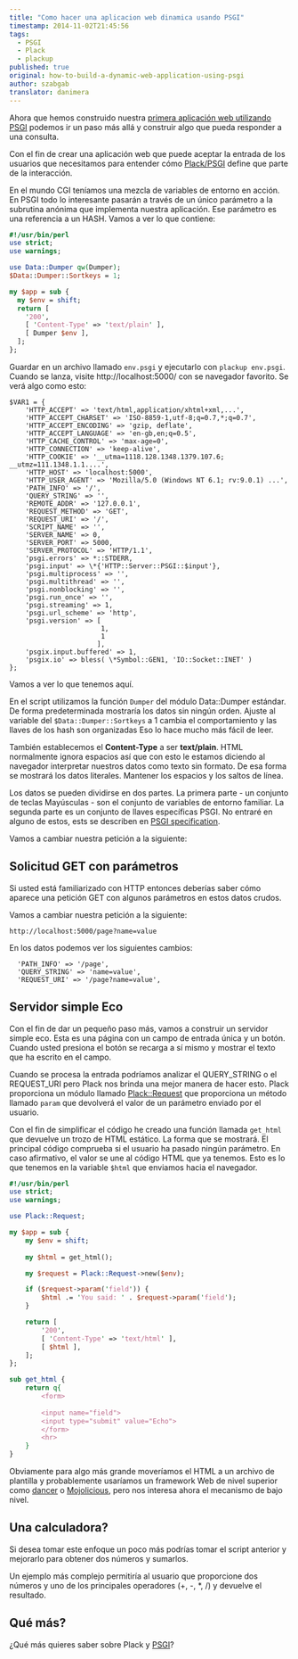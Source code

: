 ```yaml
---
title: "Como hacer una aplicacion web dinamica usando PSGI"
timestamp: 2014-11-02T21:45:56
tags:
  - PSGI
  - Plack
  - plackup
published: true
original: how-to-build-a-dynamic-web-application-using-psgi
author: szabgab
translator: danimera
---
```



Ahora que hemos construido nuestra [ primera aplicación web utilizando PSGI](https://perlmaven.com/getting-started-with-psgi)
podemos ir un paso más allá y construir algo que pueda responder a una consulta.


Con el fin de crear una aplicación web que puede aceptar la entrada de los usuarios que necesitamos
para entender cómo [ Plack/PSGI](http://plackperl.org/) define que
parte de la interacción.

En el mundo CGI teníamos una mezcla de variables de entorno en acción.
En PSGI todo lo interesante pasarán a través de un único parámetro
a la subrutina anónima que implementa nuestra aplicación. Ese parámetro
es una referencia a un HASH. Vamos a ver lo que contiene:


```perl
#!/usr/bin/perl
use strict;
use warnings;

use Data::Dumper qw(Dumper);
$Data::Dumper::Sortkeys = 1;

my $app = sub {
  my $env = shift;
  return [
    '200',
    [ 'Content-Type' => 'text/plain' ],
    [ Dumper $env ],
  ];
};
```


Guardar en un archivo llamado `env.psgi` y ejecutarlo con `plackup env.psgi`.
Cuando se lanza, visite  http://localhost:5000/ con se navegador favorito.
Se verá algo como esto:

```
$VAR1 = {
    'HTTP_ACCEPT' => 'text/html,application/xhtml+xml,...',
    'HTTP_ACCEPT_CHARSET' => 'ISO-8859-1,utf-8;q=0.7,*;q=0.7',
    'HTTP_ACCEPT_ENCODING' => 'gzip, deflate',
    'HTTP_ACCEPT_LANGUAGE' => 'en-gb,en;q=0.5',
    'HTTP_CACHE_CONTROL' => 'max-age=0',
    'HTTP_CONNECTION' => 'keep-alive',
    'HTTP_COOKIE' => '__utma=1118.128.1348.1379.107.6; __utmz=111.1348.1.1....',
    'HTTP_HOST' => 'localhost:5000',
    'HTTP_USER_AGENT' => 'Mozilla/5.0 (Windows NT 6.1; rv:9.0.1) ...',
    'PATH_INFO' => '/',
    'QUERY_STRING' => '',
    'REMOTE_ADDR' => '127.0.0.1',
    'REQUEST_METHOD' => 'GET',
    'REQUEST_URI' => '/',
    'SCRIPT_NAME' => '',
    'SERVER_NAME' => 0,
    'SERVER_PORT' => 5000,
    'SERVER_PROTOCOL' => 'HTTP/1.1',
    'psgi.errors' => *::STDERR,
    'psgi.input' => \*{'HTTP::Server::PSGI::$input'},
    'psgi.multiprocess' => '',
    'psgi.multithread' => '',
    'psgi.nonblocking' => '',
    'psgi.run_once' => '',
    'psgi.streaming' => 1,
    'psgi.url_scheme' => 'http',
    'psgi.version' => [
                       1,
                       1
                      ],
    'psgix.input.buffered' => 1,
    'psgix.io' => bless( \*Symbol::GEN1, 'IO::Socket::INET' )
};
```

Vamos a ver lo que tenemos aquí.

En el script utilizamos la función `Dumper` del
módulo Data::Dumper estándar.
De forma predeterminada mostraría los datos sin ningún orden.
Ajuste al variable del `$Data::Dumper::Sortkeys`  a 1
cambia el comportamiento y las llaves de los hash son organizadas
Eso lo hace mucho más fácil de leer.

También establecemos el <b>Content-Type</b> a ser <b>text/plain</b>. 
HTML normalmente ignora espacios así que con esto le estamos diciendo al navegador 
interpretar nuestros datos como texto sin formato.
De esa forma se mostrará los datos literales.
Mantener los espacios y los saltos de línea.

Los datos se pueden dividirse en dos partes.
La primera parte - un conjunto de teclas Mayúsculas - son el conjunto de variables de entorno familiar.
La segunda parte es un conjunto de llaves específicas PSGI.
No entraré en alguno de estos, ests se describen en
[PSGI specification](http://plackperl.org/).

Vamos a cambiar nuestra petición a la siguiente:
## Solicitud GET con parámetros

Si usted está familiarizado con HTTP entonces deberías saber cómo aparece una petición GET
con algunos parámetros en estos datos crudos.

Vamos a cambiar nuestra petición a la siguiente:

`http://localhost:5000/page?name=value`

En los datos podemos ver los siguientes cambios:
 
```
  'PATH_INFO' => '/page',
  'QUERY_STRING' => 'name=value',
  'REQUEST_URI' => '/page?name=value',
```

## Servidor simple Eco

Con el fin de dar un pequeño paso más, vamos a construir un servidor simple eco.
Esta es una página con un campo de entrada única y un botón.
Cuando usted presiona el botón se recarga a sí mismo y mostrar el texto
que ha escrito en el campo.

Cuando se procesa la entrada  podríamos analizar el
QUERY_STRING o el REQUEST_URI
pero Plack nos brinda una mejor manera de hacer esto.
Plack proporciona un módulo llamado
[ Plack::Request](https://metacpan.org/pod/Plack::Request)
que proporciona un método llamado `param`
que devolverá el valor de un parámetro enviado por el usuario.

Con el fin de simplificar el código he creado una función llamada `get_html`
que devuelve un trozo de HTML estático. La forma que se mostrará.
El principal código comprueba si el usuario ha pasado ningún parámetro.
En caso afirmativo, el valor se une al código HTML que ya tenemos.
Esto es lo que tenemos en la variable `$html` que enviamos hacia el navegador.

```perl
#!/usr/bin/perl
use strict;
use warnings;

use Plack::Request;

my $app = sub {
    my $env = shift;
 
    my $html = get_html();

    my $request = Plack::Request->new($env);

    if ($request->param('field')) {
        $html .= 'You said: ' . $request->param('field');
    }

    return [
        '200',
        [ 'Content-Type' => 'text/html' ],
        [ $html ],
    ];
}; 

sub get_html {
    return q{
        <form>
  
        <input name="field">
        <input type="submit" value="Echo">
        </form>
        <hr>
    }
}
```

Obviamente para algo más grande moveríamos el HTML a un
archivo de plantilla y probablemente usaríamos
un framework Web de nivel superior como [dancer](https://perlmaven.com/dancer) o [ Mojolicious](https://perlmaven.com/mojolicious),
pero nos interesa ahora el mecanismo de bajo nivel.


## Una calculadora?

Si desea tomar este enfoque un poco más podrías tomar el script anterior y mejorarlo
para obtener dos números y sumarlos.

Un ejemplo más complejo permitiría al usuario que proporcione dos números y uno de los principales
operadores (+, -, *, /) y devuelve el resultado. 

## Qué más?

¿Qué más quieres saber sobre Plack y [ PSGI](https://perlmaven.com/psgi)?

